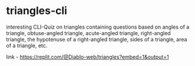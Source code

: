 # triangles-cli
 
interesting CLI-Quiz on triangles containing questions based on angles of a triangle, obtuse-angled triangle, acute-angled triangle, right-angled triangle, the hypotenuse of a right-angled triangle, sides of a triangle, area of a triangle, etc.

link - https://replit.com/@Diablo-web/triangles?embed=1&output=1